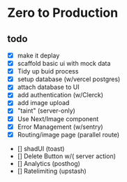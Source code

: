 # Zero to Production

## todo

- [x] make it deplay
- [x] scaffold basic ui with mock data
- [x] Tidy up buid process
- [x] setup database (w/vercel postgres)
- [x] attach database to UI
- [x] add authentication (w/Clerck)
- [x] add image upload
- [x] "taint" (server-only)
- [x] Use Next/Image component
- [x] Error Management (w/sentry)
- [x] Routing/image page (parallel route)
- [] shadUI (toast)
- [] Delete Button w/( server action)
- [] Analytics (posthog)
- [] Ratelimiting (upstash)
